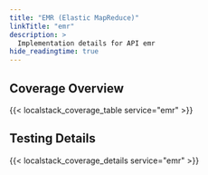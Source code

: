 ```yaml
---
title: "EMR (Elastic MapReduce)"
linkTitle: "emr"
description: >
  Implementation details for API emr
hide_readingtime: true
---
```


## Coverage Overview
{{< localstack_coverage_table service="emr" >}}

## Testing Details
{{< localstack_coverage_details service="emr" >}}
